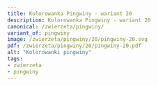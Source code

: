 ```yaml
---
title: Kolorowanka Pingwiny - wariant 20
description: Kolorowanka Pingwiny - wariant 20
canonical: /zwierzeta/pingwiny/
variant_of: pingwiny
image: /zwierzeta/pingwiny/20/pingwiny-20.svg
pdf: /zwierzeta/pingwiny/20/pingwiny-20.pdf
alt: "Kolorowanki pingwiny"
tags:
- zwierzeta
- pingwiny
---
```

